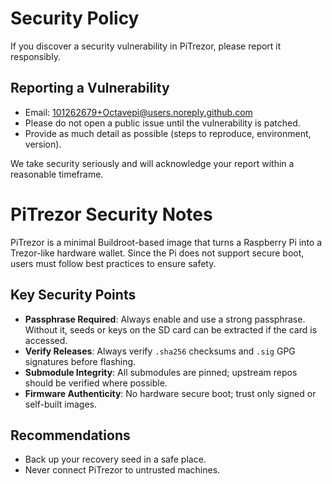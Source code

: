 # Security Policy

If you discover a security vulnerability in PiTrezor, please report it responsibly.

## Reporting a Vulnerability
- Email: 101262679+Octavepi@users.noreply.github.com
- Please do not open a public issue until the vulnerability is patched.
- Provide as much detail as possible (steps to reproduce, environment, version).

We take security seriously and will acknowledge your report within a reasonable timeframe.

# PiTrezor Security Notes

PiTrezor is a minimal Buildroot-based image that turns a Raspberry Pi into a Trezor-like hardware wallet.
Since the Pi does not support secure boot, users must follow best practices to ensure safety.

## Key Security Points
- **Passphrase Required**: Always enable and use a strong passphrase. Without it, seeds or keys on the SD card can be extracted if the card is accessed.
- **Verify Releases**: Always verify `.sha256` checksums and `.sig` GPG signatures before flashing.
- **Submodule Integrity**: All submodules are pinned; upstream repos should be verified where possible.
- **Firmware Authenticity**: No hardware secure boot; trust only signed or self-built images.

## Recommendations
- Back up your recovery seed in a safe place.
- Never connect PiTrezor to untrusted machines.